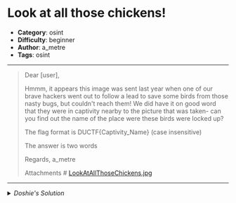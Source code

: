 # Look at all those chickens!
- __Category__: osint
- __Difficulty__: beginner
- __Author__: a_metre
- __Tags__: osint

***

> Dear [user],
> 
> Hmmm, it appears this image was sent last year when one of our brave hackers went out to follow a lead to save some birds from those nasty bugs, but couldn't reach them! We did have it on good word that they were in captivity nearby to the picture that was taken- can you find out the name of the place were these birds were locked up?
>
> The flag format is DUCTF{Captivity_Name} (case insensitive)
> 
> The answer is two words
> 
> Regards,
> a_metre
>
> Attachments #
> [LookAtAllThoseChickens.jpg]()

***

<details>
  <summary> <em>Doshie's Solution</em> </summary>
  Always happy to have an image search quest! We'll start on https://images.google.com/ and click on <em>search by image</em> for a file upload. Under "Visual Matches", a promising result comes from the r/melbourne subreddit:<br>

  <img src="" alt="Bin Chicken Island..?"><br>
  <a href="https://www.reddit.com/r/melbourne/comments/yb8e9d/bin_chicken_island_part_deux/">
    <sub>Note this is an archived post.</sub>
  </a>

  <br>But we haven't yet found a captivity name. Running "bin chicken island" on a plain Google search, we can run Google Maps to verify the location -- the blue cone on the left is a direct match to Coburg Lake Reserve Playground.<br>

  <img src="" alt="Image of Lake Playground">

  <br>Based on the webpage results under Bin Chicken Island, here were some candidates for the flag:<br>
  - Coburg_Lake
  - BinChicken_Island
  - Murray_Road
  - Coburg_North
  - Merri_Creek
  - Pentridge_Prison<br>

  <br>As you may have guessed, the last entry was the answer. Where the hell did that come from? Trail Navigator Victoria, of course..!

  <blockquote>
    This pretty man-made lake and leafy parklands contrast starkly with <mark>the backdrop of Pentridge Prison</mark>, its imposing walls built from bluestone excavated from the lake. Stroll around the lake and along a section of Merri Creek, admiring the famous black swans and Ibis. Kids will love the playgrounds.
  </blockquote>
</details>
